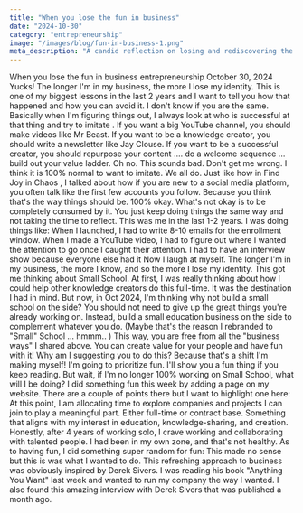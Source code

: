 ```yaml
---
title: "When you lose the fun in business"
date: "2024-10-30"
category: "entrepreneurship"
image: "/images/blog/fun-in-business-1.png"
meta_description: "A candid reflection on losing and rediscovering the joy in entrepreneurship, and the importance of balancing business goals with personal fulfillment."
---
```


When you lose the fun in business
entrepreneurship
October 30, 2024
Yucks!
The longer I'm in my business, the more I lose my identity.
This is
one of my biggest lessons
in the last 2 years and I want to tell you how that happened and how you can avoid it.
I don't know if you are the same. Basically when I'm figuring things out, I always look at who is successful at that thing and try to
imitate
.
If you want a big YouTube channel, you should make videos like Mr Beast. If you want to be a knowledge creator, you should write a newsletter like Jay Clouse. If you want to be a successful creator, you should repurpose your content .... do a welcome sequence ... build out your value ladder.
Oh no. This sounds bad.
Don't get me wrong. I think it is 100% normal to want to imitate. We all do. Just like how in
Find Joy in Chaos
, I talked about how if you are new to a social media platform, you often talk like the first few accounts you follow.
Because you think that's the way things should be. 100% okay.
What's not okay is to be completely consumed by it.
You just keep doing things the same way and not taking the time to reflect.
This was me in the last 1-2 years. I was doing things like:
When I launched, I had to write 8-10 emails for the enrollment window.
When I made a YouTube video, I had to figure out where I wanted the attention to go once I caught their attention.
I had to have an interview show because everyone else had it
Now I laugh at myself.
The longer I'm in my business, the more I know, and so the more I lose my identity.
This got me thinking about Small School.
At first, I was really thinking about how I could help other knowledge creators do this full-time. It was the destination I had in mind.
But now, in Oct 2024, I'm thinking why not build a small school on the side? You should not need to give up the great things you're already working on.
Instead, build a small education business on the side to complement whatever you do.
(Maybe that's the reason I rebranded to "Small" School ... hmmm.. )
This way, you are free from all the "business ways" I shared above. You can create value for your people and have fun with it! Why am I suggesting you to do this?
Because that's a shift I'm making myself!
I'm going to prioritize fun.
I'll show you a fun thing if you keep reading.
But wait, if I'm no longer 100% working on Small School, what will I be doing?
I did something fun this week by adding
a <Now> page
on my website. There are a couple of points there but I want to highlight one here:
At this point, I am allocating time to explore companies and projects I can join to play a meaningful part. Either full-time or contract base. Something that aligns with my interest in education, knowledge-sharing, and creation.
Honestly, after 4 years of working solo, I crave working and collaborating with talented people. I had been in my own zone, and that's not healthy.
As to having fun, I did something super random for fun:
This made no sense but this is was what I wanted to do.
This refreshing approach to business was obviously inspired by Derek Sivers.
I was reading his book
"Anything You Want"
last week and wanted to run my company the way I wanted.
I also found
this amazing interview
with Derek Sivers that was published a month ago.
